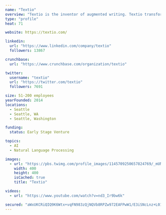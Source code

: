 ```yaml
---
name: "Textio"
overview: "Textio is the inventor of augmented writing. Textio transforms your rough ideas into powerful language by hitting Tab. Discover more at https://t.co/JJVEVb9cia"
type: "profile"
heat: 71

website: https://textio.com/

linkedin:
  url: "https://www.linkedin.com/company/textio"
  followers: 13867

crunchbase:
  url: "https://www.crunchbase.com/organization/textio"

twitter:
  username: "textio"
  url: "https://twitter.com/textio"
  followers: 7691

size: 51-200 employees
yearFounded: 2014
locations:
  - Seattle
  - Seattle, WA
  - Seattle, Washington

funding:
  status: Early Stage Venture

topics:
  - AI
  - Natural Language Processing

images:
  - url: "https://pbs.twimg.com/profile_images/1145709250657824769/_mUNJSbF_400x400.png"
    width: 400
    height: 400
    isCached: true
    title: "Textio"

videos:
  - url: "https://www.youtube.com/watch?v=nd3_Ir9bw6k"

secured: "aWxUKCRiQIQ9K6Wtx+vqFN983zQjNQVb8RPZw972EAFPwW1/E3iSNcLnz+L01qFu4bAVQvH6SKFr3yHT9rwyPb6LDqKxUSFRels9hEE2eyMe87I0NgSQayUihbA6oIGyBWy1xqaXk1AIOtP7oMY2a7xJ8F6XOHW/RWVt5npSHIx/M440zmD2yPNDOv9SlFRwJZjPD+dzKtMsavcby7zJICo18ND9uW/Ewz4VkQqno5SgQ1TlvrCgNKCXmgyHheIeL8mbAgU0cBHi6MYprKITGvQKMQkiWfZCUGPeSwLu99AiGfJavMhg1D3ZRPWWmZgSFTMYrhh27sesu3W6+SCdP9RnABOcbBb0SfFli8lzKKKF1ZjGmBDHanKVyZzniG39hq67/GkrjlyvkfSdtXAlMPjQHBE+2O8ICErDHmZK8RA=;6lWOvsPgQCexXEHAEAr+VA=="
---
```


